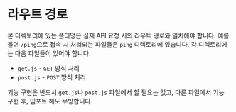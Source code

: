 # 라우트 경로
본 디렉토리에 있는 폴더명은 실제 API 요청 시의 라우트 경로와 일치해야 합니다. 예를 들어 `/ping`으로 접속 시 처리되는 파일들은 `ping` 디렉토리에 있습니다. 각 디렉토리에는 다음 파일들이 있어야 합니다.

* `get.js` - `GET` 방식 처리
* `post.js` - `POST` 방식 처리

기능 구현은 반드시 `get.js`나 `post.js` 파일에서 할 필요는 없고, 다른 파일에서 기능 구현 후, 임포트 해도 무방합니다.